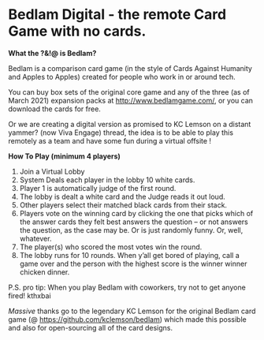 # Bedlam Digital - the remote Card Game with no cards.
 
**What the ?&!@ is Bedlam?**

Bedlam is a comparison card game (in the style of Cards Against Humanity and Apples to Apples) created for people who work in or around tech.

You can buy box sets of the original core game and any of the three (as of March 2021) expansion packs at http://www.bedlamgame.com/, or you can download the cards for free. 

Or we are creating a digital version as promised to KC Lemson on a distant yammer? (now Viva Engage) thread, the idea is to be able to play this remotely as a team and have some fun during a virtual offsite !

**How To Play (minimum 4 players)**
1.	Join a Virtual Lobby 
2.	System Deals each player in the lobby 10 white cards.
3.	Player 1 is automatically judge of the first round.
4.	The lobby is dealt a white card and the Judge reads it out loud.
5.	Other players select their matched black cards from their stack.
6.	Players vote on the winning card by clicking the one that picks which of the answer cards they felt best answers the question – or not answers the question, as the case may be. Or is just randomly funny. Or, well, whatever.
7.	The player(s) who scored the most votes win the round. 
8.	The lobby runs for 10 rounds. When y’all get bored of playing, call a game over and the person with the highest score is the winner winner chicken dinner.

P.S. pro tip: When you play Bedlam with coworkers, try not to get anyone fired! kthxbai

*Massive* thanks go to the legendary KC Lemson for the original Bedlam card game (@ https://github.com/kclemson/bedlam) which made this possible and also for open-sourcing all of the card designs.
